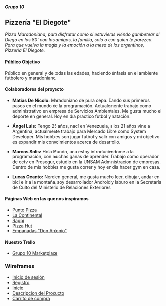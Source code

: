 #####  Grupo 10 
## Pizzería "El Diegote"

*Pizza Maradoniana, para disfrutar como si estuvieras viéndo gambetear al Diego en los 80' con los amigos, la familia, solo o con quien te parezca. Para que vuelva la magia y la emoción a la mesa de los argentinos, Pizzería El Diegote.*

#### Público Objetivo

Público en general y de todas las edades, haciendo énfasis en el ambiente futbolero y maradoniano.

#### Colaboradores del proyecto 

* **Matias De Nicolo:** Maradoniano de pura cepa. Dando sus primeros pasos en el mundo de la programación. Actualemente trabajo como administrativo en empresa de Servicios Ambientales. Me gusta mucho el deporte en general. Hoy en día practico futbol y natación.  

* **Ángel Luis:** Tengo 25 años, nací en Venezuela, a los 21 años vine a Argentina, actualmente trabajo para Mercado Libre como System Developer. Mis hobbies son jugar futbol y salir con amigos y mi objetivo es expandir mis conocimientos acerca de desarrollo.

* **Marcos Solis:** Hola Mundo, aca estoy introduciendome a la programación, con muchas ganas de aprender. Trabajo como operador de cctv en Prosegur, estudio en la UNSAM Administracion de empresas. Dentro de mis hobbies me gusta correr y hoy en dia hacer gym en casa.

* **Lucas Ocanto:** Nerd en general, me gusta mucho leer, dibujar, andar en bici e ir a la montaña, soy desarrollador Android y laburo en la Secretaría de Culto del Ministerio de Relaciones Exteriores.

#### Páginas Web en las que nos inspiramos 

* [Punto Pizza](https://www.puntopizza.com.ar/)
* [La Continental](https://www.lacontinental.com/)
* [Rappi](https://www.rappi.com.ar/)
* [Pizza Hut](https://www.pizzahut.es/)
* [Empanadas "Don Antonio"](https://www.empanadasdonantonio.com/)


#### Nuestro Trello

 * [Grupo 10 Marketplace](https://trello.com/b/H6bKZ9Bj/grupo10market)

### Wireframes 

* [Inicio de sesión](https://ibb.co/2MRwkmj)
* [Registro](https://ibb.co/PrWZWgq)
* [Inicio](https://wireframe.cc/pro/pp/fea96e350472681)
*  [Descripcion del Producto](https://wireframe.cc/fMlKku) 
* [Carrito de compra](https://wireframe.cc/RD7cWA)


